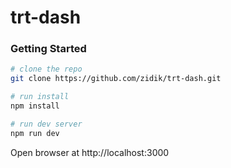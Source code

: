 # trt-dash 
### Getting Started

```bash
# clone the repo
git clone https://github.com/zidik/trt-dash.git

# run install
npm install

# run dev server
npm run dev
```
Open browser at http://localhost:3000
